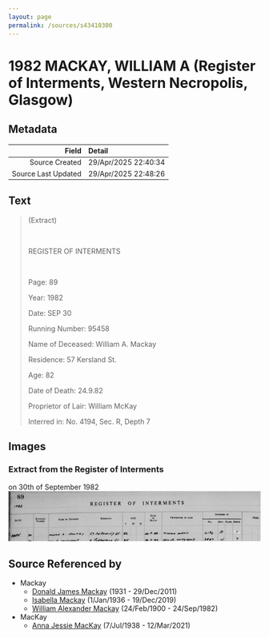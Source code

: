 ```yaml
---
layout: page
permalink: /sources/s43410300
---
```


# 1982 MACKAY, WILLIAM A (Register of Interments, Western Necropolis, Glasgow)

## Metadata

Field | Detail
---:|:---
Source Created | 29/Apr/2025 22:40:34
Source Last Updated | 29/Apr/2025 22:48:26

## Text

> (Extract)
>
> <br/>
>
> REGISTER OF INTERMENTS
>
> <br/>
>
> Page: 89
>
> Year: 1982
>
> Date: SEP 30
>
> Running Number: 95458
>
> Name of Deceased: William A. Mackay
>
> Residence: 57 Kersland St.
>
> Age: 82
>
> Date of Death: 24.9.82
>
> Proprietor of Lair: William McKay
>
> Interred in: No. 4194, Sec. R, Depth 7
>

## Images

### Extract from the Register of Interments

on 30th of September 1982
![Extract from the Register of Interments](../media/9684528.jpg)

## Source Referenced by

* Mackay
  * [Donald James Mackay](../people/@43065376@-donald-james-mackay-b1931-d2011-12-29.md) (1931 - 29/Dec/2011)
  * [Isabella Mackay](../people/@25303611@-isabella-mackay-b1936-1-1-d2019-12-19.md) (1/Jan/1936 - 19/Dec/2019)
  * [William Alexander Mackay](../people/@9383584@-william-alexander-mackay-b1900-2-24-d1982-9-24.md) (24/Feb/1900 - 24/Sep/1982)
* MacKay
  * [Anna Jessie MacKay](../people/@41265374@-anna-jessie-mackay-b1938-7-7-d2021-3-12.md) (7/Jul/1938 - 12/Mar/2021)
